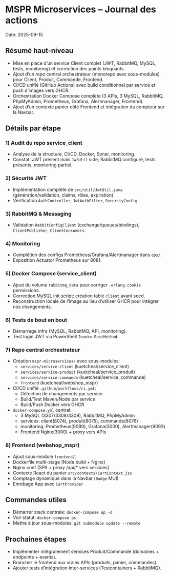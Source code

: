 # MSPR Microservices – Journal des actions

Date: 2025-09-15

## Résumé haut-niveau
- Mise en place d’un service Client complet (JWT, RabbitMQ, MySQL, tests, monitoring) et correction des points bloquants.
- Ajout d’un repo central orchestrateur (monorepo avec sous-modules) pour Client, Produit, Commande, Frontend.
- CI/CD unifié (GitHub Actions) avec build conditionnel par service et push d’images vers GHCR.
- Orchestration Docker Compose complète (3 APIs, 3 MySQL, RabbitMQ, PhpMyAdmin, Prometheus, Grafana, Alertmanager, Frontend).
- Ajout d’un contexte panier côté Frontend et intégration du compteur sur la Navbar.

## Détails par étape

### 1) Audit du repo service_client
- Analyse de la structure, CI/CD, Docker, Sonar, monitoring.
- Constat: JWT présent mais `JwtUtil` vide, RabbitMQ configuré, tests présents, monitoring partiel.

### 2) Sécurité JWT
- Implémentation complète de `src/util/JwtUtil.java` (génération/validation, claims, rôles, expiration).
- Vérification `AuthController`, `JwtAuthFilter`, `SecurityConfig`.

### 3) RabbitMQ & Messaging
- Validation `RabbitConfigClient` (exchange/queues/bindings), `ClientPublisher`, `ClientConsumers`.

### 4) Monitoring
- Complétion des configs Prometheus/Grafana/Alertmanager dans `ops/`.
- Exposition Actuator Prometheus sur 8081.

### 5) Docker Compose (service_client)
- Ajout du volume `rabbitmq_data` pour corriger `.erlang.cookie` permissions.
- Correction MySQL init script: création table `client` avant seed.
- Reconstruction locale de l’image au lieu d’utiliser GHCR pour intégrer nos changements.

### 6) Tests de bout en bout
- Démarrage infra (MySQL, RabbitMQ, API, monitoring).
- Test login JWT via PowerShell `Invoke-RestMethod`.

### 7) Repo central orchestrateur
- Création `mspr-microservices/` avec sous-modules:
  - `services/service-client` (kuetcheal/service_client)
  - `services/service-produit` (kuetcheal/service_produit)
  - `services/service-commande` (kuetcheal/service_commande)
  - `frontend` (kuetcheal/webshop_mspr)
- CI/CD unifié `.github/workflows/ci.yml`:
  - Détection de changements par service
  - Build/Test Maven/Node par service
  - Build/Push Docker vers GHCR
- `docker-compose.yml` central:
  - 3 MySQL (3307/3308/3309), RabbitMQ, PhpMyAdmin
  - services: client(8074), produit(8075), commande(8076)
  - monitoring: Prometheus(9090), Grafana(3000), Alertmanager(9093)
  - Frontend Nginx(3000) + proxy vers APIs

### 8) Frontend (webshop_mspr)
- Ajout sous-module `frontend/`.
- Dockerfile multi-stage (Node build + Nginx)
- Nginx conf (SPA + proxy /api/* vers services)
- Contexte React du panier `src/contexts/CartContext.jsx`
- Comptage dynamique dans la Navbar (`Badge` MUI)
- Enrobage App avec `CartProvider`

## Commandes utiles
- Démarrer stack centrale: `docker-compose up -d`
- Voir statut: `docker-compose ps`
- Mettre à jour sous-modules: `git submodule update --remote`

## Prochaines étapes
- Implémenter intégralement services Produit/Commande (domaines + endpoints + events).
- Brancher le frontend aux vraies APIs (produits, panier, commandes).
- Ajouter tests d’intégration inter-services (Testcontainers + RabbitMQ).
